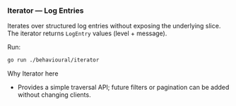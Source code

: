 ### Iterator — Log Entries

Iterates over structured log entries without exposing the underlying slice. The iterator returns `LogEntry` values (level + message).

Run:
```bash
go run ./behavioural/iterator
```

Why Iterator here
- Provides a simple traversal API; future filters or pagination can be added without changing clients.

